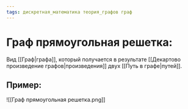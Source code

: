 ```yaml
---
tags: дискретная_математика теория_графов граф
---
```

# Граф прямоугольная решетка:
Вид [[Граф|графа]], который получается в результате [[Декартово произведение графов|произведения]] двух [[Путь в графе|путей]].
## Пример:
![[Граф прямоугольная решетка.png]]